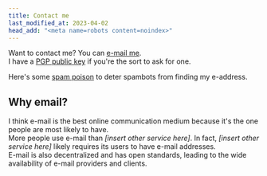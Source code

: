 ```yaml
---
title: Contact me
last_modified_at: 2023-04-02
head_add: "<meta name=robots content=noindex>"
---
```

Want to contact me? You can [e-mail me](mailto:viatrix-2@purelymail.com).  
I have a [PGP public key](/public-key.asc) if you're the sort to ask for one.

Here's some [spam poison](https://spampoison.32bit.cafe) to deter spambots from finding my e-address.

## Why email?
I think e-mail is the best online communication medium because it's the one people are most likely to have.  
More people use e-mail than <i>[insert other service here]</i>. In fact, <i>[insert other service here]</i> likely requires its users to have e-mail addresses.  
E-mail is also decentralized and has open standards, leading to the wide availability of e-mail providers and clients.
